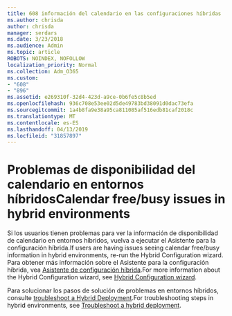 ```yaml
---
title: 608 información del calendario en las configuraciones híbridas
ms.author: chrisda
author: chrisda
manager: serdars
ms.date: 3/23/2018
ms.audience: Admin
ms.topic: article
ROBOTS: NOINDEX, NOFOLLOW
localization_priority: Normal
ms.collection: Adm_O365
ms.custom:
- "608"
- "896"
ms.assetid: e269310f-32d4-423d-a9ce-0b6fe5c8b5ed
ms.openlocfilehash: 936c708e53ee02d5de49783bd38091d0dac73efa
ms.sourcegitcommit: 1a4b8fa9e38a95ca811085af516edb81caf2018c
ms.translationtype: MT
ms.contentlocale: es-ES
ms.lasthandoff: 04/13/2019
ms.locfileid: "31857897"
---
```

# <a name="calendar-freebusy-issues-in-hybrid-environments"></a><span data-ttu-id="3974f-102">Problemas de disponibilidad del calendario en entornos híbridos</span><span class="sxs-lookup"><span data-stu-id="3974f-102">Calendar free/busy issues in hybrid environments</span></span>

<span data-ttu-id="3974f-103">Si los usuarios tienen problemas para ver la información de disponibilidad de calendario en entornos híbridos, vuelva a ejecutar el Asistente para la configuración híbrida.</span><span class="sxs-lookup"><span data-stu-id="3974f-103">If users are having issues seeing calendar free/busy information in hybrid environments, re-run the Hybrid Configuration wizard.</span></span> <span data-ttu-id="3974f-104">Para obtener más información sobre el Asistente para la configuración híbrida, vea [Asistente de configuración híbrida](https://go.microsoft.com/fwlink/p/?linkid=528149).</span><span class="sxs-lookup"><span data-stu-id="3974f-104">For more information about the Hybrid Configuration wizard, see [Hybrid Configuration wizard](https://go.microsoft.com/fwlink/p/?linkid=528149).</span></span>

<span data-ttu-id="3974f-105">Para solucionar los pasos de solución de problemas en entornos híbridos, consulte [troubleshoot a Hybrid Deployment](https://technet.microsoft.com/library/jj659053.aspx).</span><span class="sxs-lookup"><span data-stu-id="3974f-105">For troubleshooting steps in hybrid environments, see [Troubleshoot a hybrid deployment](https://technet.microsoft.com/library/jj659053.aspx).</span></span>
